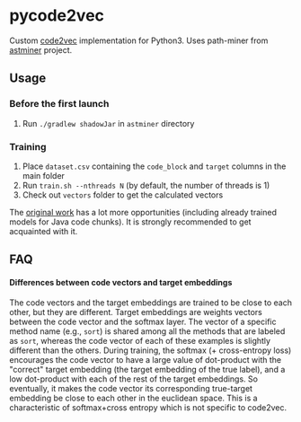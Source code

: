 # pycode2vec

Custom [code2vec](https://github.com/tech-srl/code2vec) implementation for Python3. Uses path-miner from [astminer](https://github.com/JetBrains-Research/astminer) project.

## Usage

### Before the first launch

1. Run `./gradlew shadowJar` in `astminer` directory 

### Training

1. Place `dataset.csv` containing the `code_block` and `target` columns in the main folder
2. Run `train.sh --nthreads N` (by default, the number of threads is 1)
3. Check out `vectors` folder to get the calculated vectors

[comment]: <> (where `01` is a dataset name assigned in `train.sh`. Rename DATASET_NAME variable there, if you want to run `preprocess.py` for new data keeping)

The [original work](https://github.com/tech-srl/code2vec) has a lot more opportunities (including already trained models for Java code chunks). It is strongly recommended to get acquainted with it.

## FAQ

#### Differences between code vectors and target embeddings

The code vectors and the target embeddings are trained to be close to each other, but they are different. Target embeddings are weights vectors between the code vector and the softmax layer. The vector of a specific method name (e.g., `sort`) is shared among all the methods that are labeled as `sort`, whereas the code vector of each of these examples is slightly different than the others. During training, the softmax (+ cross-entropy loss) encourages the code vector to have a large value of dot-product with the "correct" target embedding (the target embedding of the true label), and a low dot-product with each of the rest of the target embeddings. So eventually, it makes the code vector its corresponding true-target embedding be close to each other in the euclidean space. This is a characteristic of softmax+cross entropy which is not specific to code2vec.


